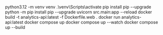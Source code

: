 python3.12 -m venv venv
.\venv\Scripts\activate
pip install pip --upgrade
python -m pip install pip --upgrade
uvicorn src.main:app --reload
docker build -t analytics-api:latest -f Dockerfile.web .
docker run analytics-api:latest
docker compose up
docker compose up --watch
docker compose up --build